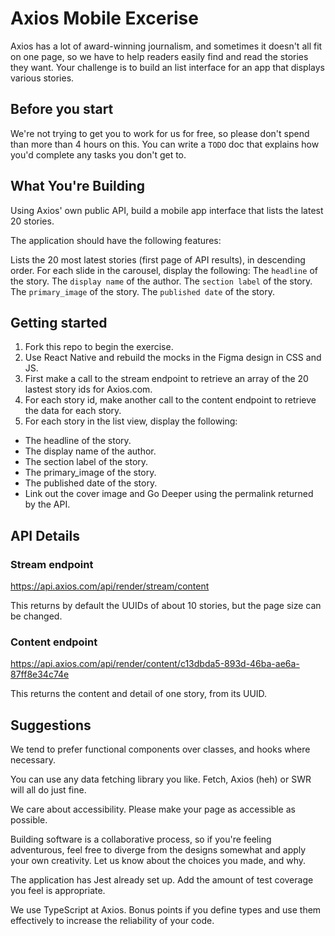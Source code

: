 # Axios Mobile Excerise
Axios has a lot of award-winning journalism, and sometimes it doesn't all fit on one page, so we have to help readers easily find and read the stories they want. Your challenge is to build an list interface for an app that displays various stories.

## Before you start
We're not trying to get you to work for us for free, so please don't spend than more than 4 hours on this. You can write a `TODO` doc that explains how you'd complete any tasks you don't get to.

## What You're Building
Using Axios' own public API, build a mobile app interface that lists the latest 20 stories.

The application should have the following features:

Lists the 20 most latest stories (first page of API results), in descending order.
For each slide in the carousel, display the following:
The `headline` of the story.
The `display name` of the author.
The `section label` of the story.
The `primary_image` of the story.
The `published date` of the story.

## Getting started
1. Fork this repo to begin the exercise.
2. Use React Native and rebuild the mocks in the Figma design in CSS and JS.
3. First make a call to the stream endpoint to retrieve an array of the 20 lastest story ids for Axios.com.
4. For each story id, make another call to the content endpoint to retrieve the data for each story.
5. For each story in the list view, display the following:
- The headline of the story.
- The display name of the author.
- The section label of the story.
- The primary_image of the story.
- The published date of the story.
- Link out the cover image and Go Deeper using the permalink returned by the API.

## API Details

### Stream endpoint
https://api.axios.com/api/render/stream/content

This returns by default the UUIDs of about 10 stories, but the page size can be changed.

### Content endpoint
https://api.axios.com/api/render/content/c13dbda5-893d-46ba-ae6a-87ff8e34c74e

This returns the content and detail of one story, from its UUID.

## Suggestions
We tend to prefer functional components over classes, and hooks where necessary.

You can use any data fetching library you like. Fetch, Axios (heh) or SWR will all do just fine.

We care about accessibility. Please make your page as accessible as possible.

Building software is a collaborative process, so if you're feeling adventurous, feel free to diverge from the designs somewhat and apply your own creativity. Let us know about the choices you made, and why.

The application has Jest already set up. Add the amount of test coverage you feel is appropriate.

We use TypeScript at Axios. Bonus points if you define types and use them effectively to increase the reliability of your code.





